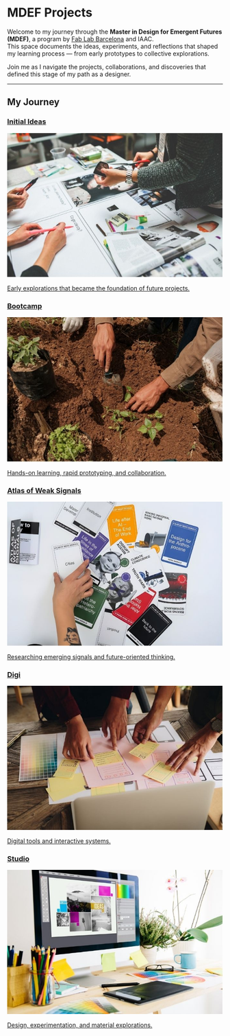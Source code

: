 # MDEF Projects

Welcome to my journey through the **Master in Design for Emergent Futures (MDEF)**, a program by [Fab Lab Barcelona](https://mdef.fablabbcn.org/) and IAAC.  
This space documents the ideas, experiments, and reflections that shaped my learning process — from early prototypes to collective explorations.

Join me as I navigate the projects, collaborations, and discoveries that defined this stage of my path as a designer.

---

## My Journey

<div class="cards-grid">

<div class="card card-1">
    <a href="project/project.md" class="card-link">
        <div class="card-content">
            <h3>Initial Ideas</h3>
            <div class="card-image">
                <img src="images/initial-ideas.jpg" alt="Initial Ideas">
            </div>
            <p>Early explorations that became the foundation of future projects.</p>
        </div>
    </a>
</div>

<div class="card card-2">
    <a href="term1/01-Bootcamp.md" class="card-link">
        <div class="card-content">
            <h3>Bootcamp</h3>
            <div class="card-image">
                <img src="images/bootcamp.jpg" alt="Bootcamp">
            </div>
            <p>Hands-on learning, rapid prototyping, and collaboration.</p>
        </div>
    </a>
</div>

<div class="card card-3">
    <a href="term1/02-Atlas of Weak Signals.md" class="card-link">
        <div class="card-content">
            <h3>Atlas of Weak Signals</h3>
            <div class="card-image">
                <img src="images/atlas.jpg" alt="Atlas of Weak Signals">
            </div>
            <p>Researching emerging signals and future-oriented thinking.</p>
        </div>
    </a>
</div>

<div class="card card-4">
    <a href="digi/digi.md" class="card-link">
        <div class="card-content">
            <h3>Digi</h3>
            <div class="card-image">
                <img src="images/digi.jpg" alt="Digi">
            </div>
            <p>Digital tools and interactive systems.</p>
        </div>
    </a>
</div>

<div class="card card-5">
    <a href="studio/studio.md" class="card-link">
        <div class="card-content">
            <h3>Studio</h3>
            <div class="card-image">
                <img src="images/studio.jpg" alt="Studio">
            </div>
            <p>Design, experimentation, and material explorations.</p>
        </div>
    </a>
</div>

</div>